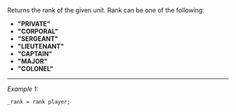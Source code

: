Returns the rank of the given unit. Rank can be one of the following:
* **"PRIVATE"**
* **"CORPORAL"**
* **"SERGEANT"**
* **"LIEUTENANT"**
* **"CAPTAIN"**
* **"MAJOR"**
* **"COLONEL"**


---
*Example 1:*
```sqf
_rank = rank player;
```